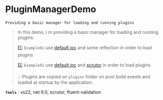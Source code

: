 # PluginManagerDemo
```  
Providing a basic manager for loading and running plugins
```  

> In this demo, i m providing a basic manager for loading and running plugins.
>
> :one: `Example01` use [default ioc](https://learn.microsoft.com/en-us/dotnet/core/extensions/dependency-injection) and some reflection in order to load plugins
>
> :two: `Example02` use [default ioc](https://learn.microsoft.com/en-us/dotnet/core/extensions/dependency-injection) and [scrutor](https://github.com/khellang/Scrutor) in order to load plugins
>
> :bulb: Plugins are copied on `plugins` folder on post build events and loaded at startup by the application.
>

**`Tools`** : vs22, net 6.0, scrutor, fluent-validation